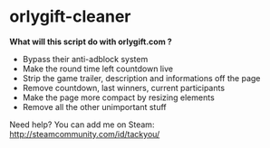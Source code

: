# orlygift-cleaner

**What will this script do with orlygift.com ?**
- Bypass their anti-adblock system
- Make the round time left countdown live
- Strip the game trailer, description and informations off the page
- Remove countdown, last winners, current participants
- Make the page more compact by resizing elements
- Remove all the other unimportant stuff

Need help? You can add me on Steam: http://steamcommunity.com/id/tackyou/
